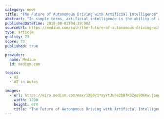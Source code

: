 ```yaml
---
category: news
title: "The Future of Autonomous Driving with Artificial Intelligence"
abstract: "In simple terms, artificial intelligence is the ability of a machine to think logically ... at the forefront that have blazed a trail to fully driverless experience. Waymo, Google’s subsidiary, has been developing in the industry since 2009 and today ..."
publishedDateTime: 2019-08-02T04:39:00Z
sourceUrl: https://medium.com/swlh/the-future-of-autonomous-driving-with-artificial-intelligence-4aa2a85e8072
type: article
quality: 73
score: 73
published: true

provider:
  name: Medium
  id: medium.com

topics:
  - AI
  - AI in Autos

images:
  - url: https://miro.medium.com/max/1200/1*myYtJu0e2bB7KSZeq9O6Kw.jpeg
    width: 1200
    height: 674
    title: "The Future of Autonomous Driving with Artificial Intelligence"
---
```

